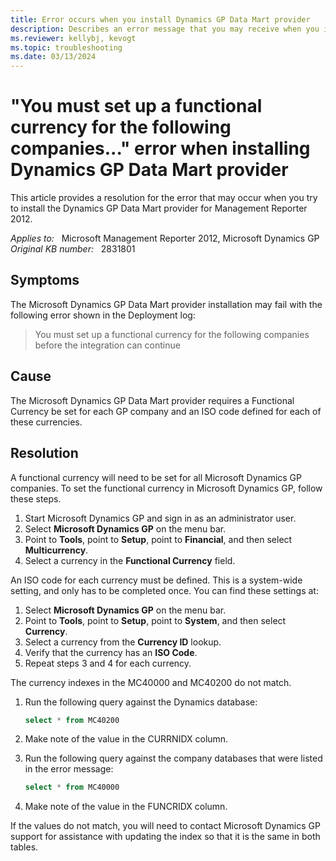 ```yaml
---
title: Error occurs when you install Dynamics GP Data Mart provider
description: Describes an error message that you may receive when you install the Dynamics GP Data Mart if a functional currency is not set up in Dynamics GP. Provides a resolution.
ms.reviewer: kellybj, kevogt
ms.topic: troubleshooting
ms.date: 03/13/2024
---
```

# "You must set up a functional currency for the following companies..." error when installing Dynamics GP Data Mart provider

This article provides a resolution for the error that may occur when you try to install the Dynamics GP Data Mart provider for Management Reporter 2012.

_Applies to:_ &nbsp; Microsoft Management Reporter 2012, Microsoft Dynamics GP  
_Original KB number:_ &nbsp; 2831801

## Symptoms

The Microsoft Dynamics GP Data Mart provider installation may fail with the following error shown in the Deployment log:

> You must set up a functional currency for the following companies before the integration can continue

## Cause

The Microsoft Dynamics GP Data Mart provider requires a Functional Currency be set for each GP company and an ISO code defined for each of these currencies.

## Resolution

A functional currency will need to be set for all Microsoft Dynamics GP companies. To set the functional currency in Microsoft Dynamics GP, follow these steps.

1. Start Microsoft Dynamics GP and sign in as an administrator user.
2. Select **Microsoft Dynamics GP** on the menu bar.
3. Point to **Tools**, point to **Setup**, point to **Financial**, and then select **Multicurrency**.
4. Select a currency in the **Functional Currency** field.

An ISO code for each currency must be defined. This is a system-wide setting, and only has to be completed once. You can find these settings at:

1. Select **Microsoft Dynamics GP** on the menu bar.
2. Point to **Tools**, point to **Setup**, point to **System**, and then select **Currency**.
3. Select a currency from the **Currency ID** lookup.
4. Verify that the currency has an **ISO Code**.
5. Repeat steps 3 and 4 for each currency.

The currency indexes in the MC40000 and MC40200 do not match.

1. Run the following query against the Dynamics database:

    ```sql
    select * from MC40200
    ```

2. Make note of the value in the CURRNIDX column.
3. Run the following query against the company databases that were listed in the error message:

    ```sql
    select * from MC40000
    ```

4. Make note of the value in the FUNCRIDX column.

If the values do not match, you will need to contact Microsoft Dynamics GP support for assistance with updating the index so that it is the same in both tables.
